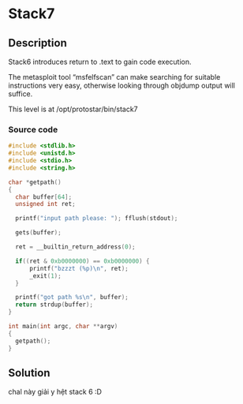 # Stack7

## Description

Stack6 introduces return to .text to gain code execution.

The metasploit tool “msfelfscan” can make searching for suitable instructions very easy, otherwise looking through objdump output will suffice.

This level is at /opt/protostar/bin/stack7

### Source code 

```C
#include <stdlib.h>
#include <unistd.h>
#include <stdio.h>
#include <string.h>

char *getpath()
{
  char buffer[64];
  unsigned int ret;

  printf("input path please: "); fflush(stdout);

  gets(buffer);

  ret = __builtin_return_address(0);

  if((ret & 0xb0000000) == 0xb0000000) {
      printf("bzzzt (%p)\n", ret);
      _exit(1);
  }

  printf("got path %s\n", buffer);
  return strdup(buffer);
}

int main(int argc, char **argv)
{
  getpath();
}
```

## Solution

chal này giải y hệt stack 6 :D